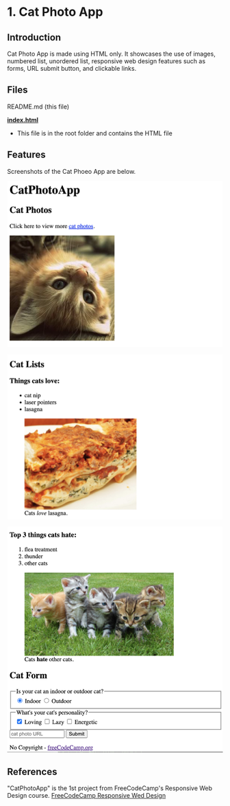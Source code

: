 # 1. Cat Photo App



## Introduction

Cat Photo App is made using HTML only. It showcases the use of images, numbered list, unordered list, responsive web design features such as forms, URL submit button, and clickable links.



## Files 

README.md (this file)

[**index.html**](index.html)

* This file is in the root folder and contains the HTML file

  

## Features

Screenshots of the Cat Phoeo App are below.

![screenshot 1](https://github.com/cheesehero112/Cat_Photo_App/raw/62e88042617944e92f08640026bcb626d43709b2/media/Screen%20Shot%202022-08-14%20at%208.24.57%20AM.png)

![screenshot 2](https://github.com/cheesehero112/Cat_Photo_App/raw/main/media/Screen%20Shot%202022-08-14%20at%208.25.06%20AM.png)

![screenshot 3](https://github.com/cheesehero112/Cat_Photo_App/raw/main/media/Screen%20Shot%202022-08-14%20at%208.25.22%20AM.png)



## References

"CatPhotoApp" is the 1st project from FreeCodeCamp's Responsive Web Design course.  [FreeCodeCamp Responsive Wed Design](https://www.freecodecamp.org/learn/2022/responsive-web-design/)

